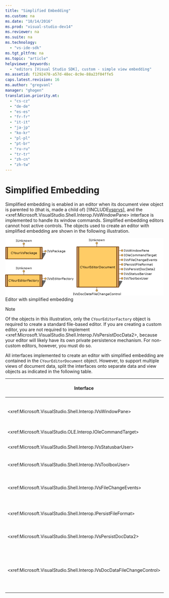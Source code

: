```yaml
---
title: "Simplified Embedding"
ms.custom: na
ms.date: "10/14/2016"
ms.prod: "visual-studio-dev14"
ms.reviewer: na
ms.suite: na
ms.technology: 
  - "vs-ide-sdk"
ms.tgt_pltfrm: na
ms.topic: "article"
helpviewer_keywords: 
  - "editors [Visual Studio SDK], custom - simple view embedding"
ms.assetid: f1292478-a57d-48ec-8c9e-88a23f04ffe5
caps.latest.revision: 16
ms.author: "gregvanl"
manager: "ghogen"
translation.priority.mt: 
  - "cs-cz"
  - "de-de"
  - "es-es"
  - "fr-fr"
  - "it-it"
  - "ja-jp"
  - "ko-kr"
  - "pl-pl"
  - "pt-br"
  - "ru-ru"
  - "tr-tr"
  - "zh-cn"
  - "zh-tw"
---
```

# Simplified Embedding
Simplified embedding is enabled in an editor when its document view object is parented to (that is, made a child of) [!INCLUDE[vsprvs](../codequality/includes/vsprvs_md.md)], and the \<xref:Microsoft.VisualStudio.Shell.Interop.IVsWindowPane> interface is implemented to handle its window commands. Simplified embedding editors cannot host active controls. The objects used to create an editor with simplified embedding are shown in the following illustration.  
  
 ![Simplified Embedding Editor graphic](../extensibility/media/vssimplifiedembeddingeditor.gif "vsSimplifiedEmbeddingEditor")  
Editor with simplified embedding  
  
> [!NOTE]
>  Of the objects in this illustration, only the `CYourEditorFactory` object is required to create a standard file-based editor. If you are creating a custom editor, you are not required to implement \<xref:Microsoft.VisualStudio.Shell.Interop.IVsPersistDocData2>, because your editor will likely have its own private persistence mechanism. For non-custom editors, however, you must do so.  
  
 All interfaces implemented to create an editor with simplified embedding are contained in the `CYourEditorDocument` object. However, to support multiple views of document data, split the interfaces onto separate data and view objects as indicated in the following table.  
  
|Interface|Location of interface|Use|  
|---------------|---------------------------|---------|  
|\<xref:Microsoft.VisualStudio.Shell.Interop.IVsWindowPane>|View|Provides connection to the parent window.|  
|\<xref:Microsoft.VisualStudio.OLE.Interop.IOleCommandTarget>|View|Handles commands.|  
|\<xref:Microsoft.VisualStudio.Shell.Interop.IVsStatusbarUser>|View|Enables status bar updates.|  
|\<xref:Microsoft.VisualStudio.Shell.Interop.IVsToolboxUser>|View|Enables **Toolbox** items.|  
|\<xref:Microsoft.VisualStudio.Shell.Interop.IVsFileChangeEvents>|Data|Sends notifications when the file changes.|  
|\<xref:Microsoft.VisualStudio.Shell.Interop.IPersistFileFormat>|Data|Enables the Save As feature for a file type.|  
|\<xref:Microsoft.VisualStudio.Shell.Interop.IVsPersistDocData2>|Data|Enables persistence for the document.|  
|\<xref:Microsoft.VisualStudio.Shell.Interop.IVsDocDataFileChangeControl>|Data|Allows suppression of file change events, such as reload triggering.|